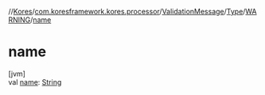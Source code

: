 //[Kores](../../../../../index.md)/[com.koresframework.kores.processor](../../../index.md)/[ValidationMessage](../../index.md)/[Type](../index.md)/[WARNING](index.md)/[name](name.md)

# name

[jvm]\
val [name](name.md): [String](https://kotlinlang.org/api/latest/jvm/stdlib/kotlin/-string/index.html)
